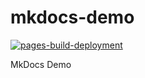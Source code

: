 # mkdocs-demo

[![pages-build-deployment](https://github.com/alex-arce/mkdocs-demo/actions/workflows/pages/pages-build-deployment/badge.svg)](https://github.com/alex-arce/mkdocs-demo/actions/workflows/pages/pages-build-deployment)

MkDocs Demo
